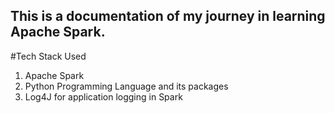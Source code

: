 ## This is a documentation of my journey in learning Apache Spark.

#Tech Stack Used
1. Apache Spark
2. Python Programming Language and its packages
3. Log4J for application logging in Spark
